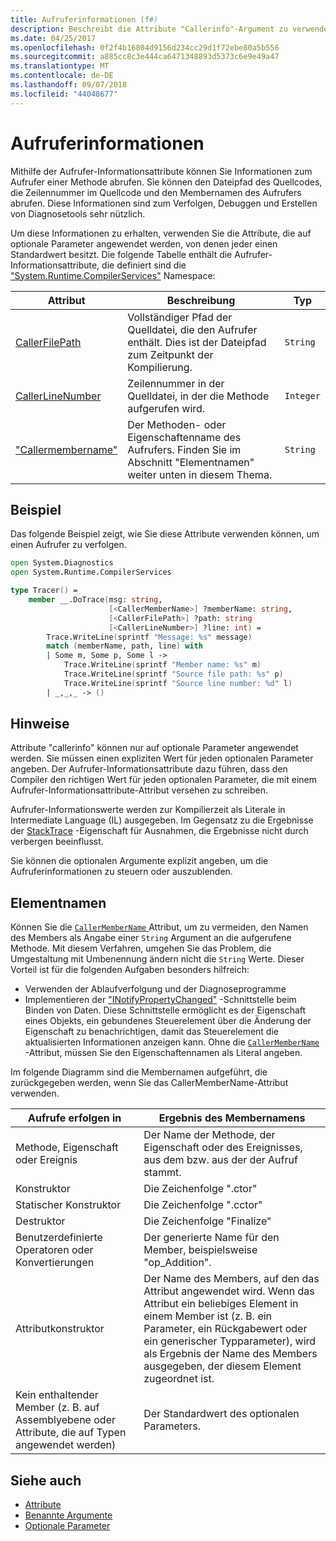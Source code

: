 ```yaml
---
title: Aufruferinformationen (f#)
description: Beschreibt die Attribute "Callerinfo"-Argument zu verwenden, um von einer Methode memberaufruferinformationen zu erhalten.
ms.date: 04/25/2017
ms.openlocfilehash: 0f2f4b16804d9156d234cc29d1f72ebe80a5b556
ms.sourcegitcommit: a885cc8c3e444ca6471348893d5373c6e9e49a47
ms.translationtype: MT
ms.contentlocale: de-DE
ms.lasthandoff: 09/07/2018
ms.locfileid: "44048677"
---
```

# <a name="caller-information"></a>Aufruferinformationen

Mithilfe der Aufrufer-Informationsattribute können Sie Informationen zum Aufrufer einer Methode abrufen. Sie können den Dateipfad des Quellcodes, die Zeilennummer im Quellcode und den Membernamen des Aufrufers abrufen. Diese Informationen sind zum Verfolgen, Debuggen und Erstellen von Diagnosetools sehr nützlich.

Um diese Informationen zu erhalten, verwenden Sie die Attribute, die auf optionale Parameter angewendet werden, von denen jeder einen Standardwert besitzt. Die folgende Tabelle enthält die Aufrufer-Informationsattribute, die definiert sind die ["System.Runtime.CompilerServices"](/dotnet/api/system.runtime.compilerservices) Namespace:

|Attribut|Beschreibung|Typ|
|---------|-----------|----|
|[CallerFilePath](/dotnet/api/system.runtime.compilerservices.callerfilepathattribute)|Vollständiger Pfad der Quelldatei, die den Aufrufer enthält. Dies ist der Dateipfad zum Zeitpunkt der Kompilierung.|`String`
|[CallerLineNumber](/dotnet/api/system.runtime.compilerservices.callerlinenumberattribute)|Zeilennummer in der Quelldatei, in der die Methode aufgerufen wird.|`Integer`|
|["Callermembername"](/dotnet/api/system.runtime.compilerservices.callermembernameattribute)|Der Methoden- oder Eigenschaftenname des Aufrufers. Finden Sie im Abschnitt "Elementnamen" weiter unten in diesem Thema.|`String`|

## <a name="example"></a>Beispiel

Das folgende Beispiel zeigt, wie Sie diese Attribute verwenden können, um einen Aufrufer zu verfolgen.

```fsharp
open System.Diagnostics
open System.Runtime.CompilerServices

type Tracer() =
    member __.DoTrace(msg: string,
                      [<CallerMemberName>] ?memberName: string,
                      [<CallerFilePath>] ?path: string
                      [<CallerLineNumber>] ?line: int) =
        Trace.WriteLine(sprintf "Message: %s" message)
        match (memberName, path, line) with
        | Some m, Some p, Some l ->
            Trace.WriteLine(sprintf "Member name: %s" m)
            Trace.WriteLine(sprintf "Source file path: %s" p)
            Trace.WriteLine(sprintf "Source line number: %d" l)
        | _,_,_ -> ()
```

## <a name="remarks"></a>Hinweise

Attribute "callerinfo" können nur auf optionale Parameter angewendet werden. Sie müssen einen expliziten Wert für jeden optionalen Parameter angeben. Der Aufrufer-Informationsattribute dazu führen, dass den Compiler den richtigen Wert für jeden optionalen Parameter, die mit einem Aufrufer-Informationsattribute-Attribut versehen zu schreiben.

Aufrufer-Informationswerte werden zur Kompilierzeit als Literale in Intermediate Language (IL) ausgegeben. Im Gegensatz zu die Ergebnisse der [StackTrace](/dotnet/api/system.diagnostics.stacktrace) -Eigenschaft für Ausnahmen, die Ergebnisse nicht durch verbergen beeinflusst.

Sie können die optionalen Argumente explizit angeben, um die Aufruferinformationen zu steuern oder auszublenden.

## <a name="member-names"></a>Elementnamen

Können Sie die [ `CallerMemberName` ](/dotnet/api/system.runtime.compilerservices.callermembernameattribute) Attribut, um zu vermeiden, den Namen des Members als Angabe einer `String` Argument an die aufgerufene Methode. Mit diesem Verfahren, umgehen Sie das Problem, die Umgestaltung mit Umbenennung ändern nicht die `String` Werte. Dieser Vorteil ist für die folgenden Aufgaben besonders hilfreich:

* Verwenden der Ablaufverfolgung und der Diagnoseprogramme
* Implementieren der ["INotifyPropertyChanged"](/dotnet/api/system.componentmodel.inotifypropertychanged) -Schnittstelle beim Binden von Daten. Diese Schnittstelle ermöglicht es der Eigenschaft eines Objekts, ein gebundenes Steuerelement über die Änderung der Eigenschaft zu benachrichtigen, damit das Steuerelement die aktualisierten Informationen anzeigen kann. Ohne die [ `CallerMemberName` ](/dotnet/api/system.runtime.compilerservices.callermembernameattribute) -Attribut, müssen Sie den Eigenschaftennamen als Literal angeben.

Im folgende Diagramm sind die Membernamen aufgeführt, die zurückgegeben werden, wenn Sie das CallerMemberName-Attribut verwenden.

|Aufrufe erfolgen in|Ergebnis des Membernamens|
|-------------------|------------------|
|Methode, Eigenschaft oder Ereignis|Der Name der Methode, der Eigenschaft oder des Ereignisses, aus dem bzw. aus der der Aufruf stammt.|
|Konstruktor|Die Zeichenfolge ".ctor"|
|Statischer Konstruktor|Die Zeichenfolge ".cctor"|
|Destruktor|Die Zeichenfolge "Finalize"|
|Benutzerdefinierte Operatoren oder Konvertierungen|Der generierte Name für den Member, beispielsweise "op_Addition".|
|Attributkonstruktor|Der Name des Members, auf den das Attribut angewendet wird. Wenn das Attribut ein beliebiges Element in einem Member ist (z. B. ein Parameter, ein Rückgabewert oder ein generischer Typparameter), wird als Ergebnis der Name des Members ausgegeben, der diesem Element zugeordnet ist.|
|Kein enthaltender Member (z. B. auf Assemblyebene oder Attribute, die auf Typen angewendet werden)|Der Standardwert des optionalen Parameters.|

## <a name="see-also"></a>Siehe auch

- [Attribute](attributes.md)  
- [Benannte Argumente](parameters-and-arguments.md#named-arguments)  
- [Optionale Parameter](parameters-and-arguments.md#optional-parameters)  
